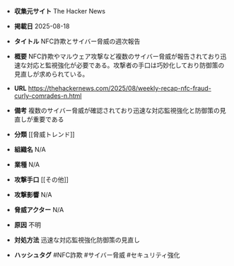 - **収集元サイト**
The Hacker News

- **掲載日**
2025-08-18

- **タイトル**
NFC詐欺とサイバー脅威の週次報告

- **概要**
NFC詐欺やマルウェア攻撃など複数のサイバー脅威が報告されており迅速な対応と監視強化が必要である。攻撃者の手口は巧妙化しており防御策の見直しが求められている。

- **URL**
https://thehackernews.com/2025/08/weekly-recap-nfc-fraud-curly-comrades-n.html

- **備考**
複数のサイバー脅威が確認されており迅速な対応監視強化と防御策の見直しが重要である

- **分類**
[[脅威トレンド]]

- **組織名**
N/A

- **業種**
N/A

- **攻撃手口**
[[その他]]

- **攻撃影響**
N/A

- **脅威アクター**
N/A

- **原因**
不明

- **対処方法**
迅速な対応監視強化防御策の見直し

- **ハッシュタグ**
#NFC詐欺 #サイバー脅威 #セキュリティ強化

